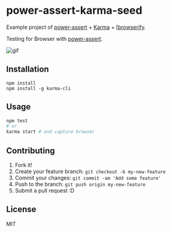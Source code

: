 # power-assert-karma-seed

Example project of [power-assert](https://github.com/twada/power-assert "power-assert") + [Karma](https://github.com/karma-runner/karma "Karma") + [[browserify](https://github.com/substack/node-browserify "browserify").

Testing for Browser with [power-assert](https://github.com/twada/power-assert "power-assert").

![gif](http://i.gyazo.com/4daa1c15931e4de407a382c8fd895339.gif)

## Installation

```
npm install
npm install -g karma-cli
```

## Usage

``` sh
npm test
# or
karma start # and capture browser
```

## Contributing

1. Fork it!
2. Create your feature branch: `git checkout -b my-new-feature`
3. Commit your changes: `git commit -am 'Add some feature'`
4. Push to the branch: `git push origin my-new-feature`
5. Submit a pull request :D

## License

MIT